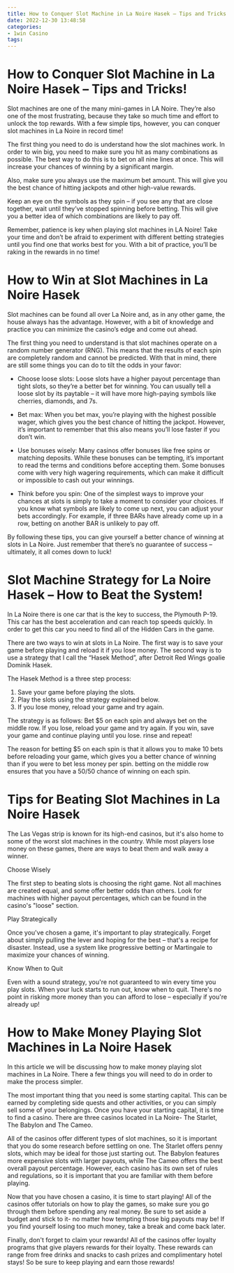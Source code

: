 ```yaml
---
title: How to Conquer Slot Machine in La Noire Hasek – Tips and Tricks!
date: 2022-12-30 13:48:58
categories:
- 1win Casino
tags:
---
```



#  How to Conquer Slot Machine in La Noire Hasek – Tips and Tricks!

Slot machines are one of the many mini-games in LA Noire. They’re also one of the most frustrating, because they take so much time and effort to unlock the top rewards. With a few simple tips, however, you can conquer slot machines in La Noire in record time!

The first thing you need to do is understand how the slot machines work. In order to win big, you need to make sure you hit as many combinations as possible. The best way to do this is to bet on all nine lines at once. This will increase your chances of winning by a significant margin.

Also, make sure you always use the maximum bet amount. This will give you the best chance of hitting jackpots and other high-value rewards.

Keep an eye on the symbols as they spin – if you see any that are close together, wait until they’ve stopped spinning before betting. This will give you a better idea of which combinations are likely to pay off.

Remember, patience is key when playing slot machines in LA Noire! Take your time and don’t be afraid to experiment with different betting strategies until you find one that works best for you. With a bit of practice, you’ll be raking in the rewards in no time!

#  How to Win at Slot Machines in La Noire Hasek

Slot machines can be found all over La Noire and, as in any other game, the house always has the advantage. However, with a bit of knowledge and practice you can minimize the casino’s edge and come out ahead.

The first thing you need to understand is that slot machines operate on a random number generator (RNG). This means that the results of each spin are completely random and cannot be predicted. With that in mind, there are still some things you can do to tilt the odds in your favor:

- Choose loose slots: Loose slots have a higher payout percentage than tight slots, so they’re a better bet for winning. You can usually tell a loose slot by its paytable – it will have more high-paying symbols like cherries, diamonds, and 7s.

- Bet max: When you bet max, you’re playing with the highest possible wager, which gives you the best chance of hitting the jackpot. However, it’s important to remember that this also means you’ll lose faster if you don’t win.

- Use bonuses wisely: Many casinos offer bonuses like free spins or matching deposits. While these bonuses can be tempting, it’s important to read the terms and conditions before accepting them. Some bonuses come with very high wagering requirements, which can make it difficult or impossible to cash out your winnings.

- Think before you spin: One of the simplest ways to improve your chances at slots is simply to take a moment to consider your choices. If you know what symbols are likely to come up next, you can adjust your bets accordingly. For example, if three BARs have already come up in a row, betting on another BAR is unlikely to pay off.

By following these tips, you can give yourself a better chance of winning at slots in La Noire. Just remember that there’s no guarantee of success – ultimately, it all comes down to luck!

#  Slot Machine Strategy for La Noire Hasek – How to Beat the System!

In La Noire there is one car that is the key to success, the Plymouth P-19. This car has the best acceleration and can reach top speeds quickly. In order to get this car you need to find all of the Hidden Cars in the game.

There are two ways to win at slots in La Noire. The first way is to save your game before playing and reload it if you lose money. The second way is to use a strategy that I call the “Hasek Method”, after Detroit Red Wings goalie Dominik Hasek.

The Hasek Method is a three step process:

1) Save your game before playing the slots.
2) Play the slots using the strategy explained below. 
3) If you lose money, reload your game and try again.

The strategy is as follows: Bet $5 on each spin and always bet on the middle row. If you lose, reload your game and try again. If you win, save your game and continue playing until you lose. rinse and repeat!

The reason for betting $5 on each spin is that it allows you to make 10 bets before reloading your game, which gives you a better chance of winning than if you were to bet less money per spin. betting on the middle row ensures that you have a 50/50 chance of winning on each spin.

#  Tips for Beating Slot Machines in La Noire Hasek

The Las Vegas strip is known for its high-end casinos, but it's also home to some of the worst slot machines in the country. While most players lose money on these games, there are ways to beat them and walk away a winner.

Choose Wisely

The first step to beating slots is choosing the right game. Not all machines are created equal, and some offer better odds than others. Look for machines with higher payout percentages, which can be found in the casino's "loose" section.

Play Strategically

Once you've chosen a game, it's important to play strategically. Forget about simply pulling the lever and hoping for the best – that's a recipe for disaster. Instead, use a system like progressive betting or Martingale to maximize your chances of winning.

Know When to Quit

Even with a sound strategy, you're not guaranteed to win every time you play slots. When your luck starts to run out, know when to quit. There's no point in risking more money than you can afford to lose – especially if you're already up!

#  How to Make Money Playing Slot Machines in La Noire Hasek

In this article we will be discussing how to make money playing slot machines in La Noire. There a few things you will need to do in order to make the process simpler.

The most important thing that you need is some starting capital. This can be earned by completing side quests and other activities, or you can simply sell some of your belongings. Once you have your starting capital, it is time to find a casino. There are three casinos located in La Noire- The Starlet, The Babylon and The Cameo.

All of the casinos offer different types of slot machines, so it is important that you do some research before settling on one. The Starlet offers penny slots, which may be ideal for those just starting out. The Babylon features more expensive slots with larger payouts, while The Cameo offers the best overall payout percentage. However, each casino has its own set of rules and regulations, so it is important that you are familiar with them before playing.

Now that you have chosen a casino, it is time to start playing! All of the casinos offer tutorials on how to play the games, so make sure you go through them before spending any real money. Be sure to set aside a budget and stick to it- no matter how tempting those big payouts may be! If you find yourself losing too much money, take a break and come back later.

Finally, don't forget to claim your rewards! All of the casinos offer loyalty programs that give players rewards for their loyalty. These rewards can range from free drinks and snacks to cash prizes and complimentary hotel stays! So be sure to keep playing and earn those rewards!
